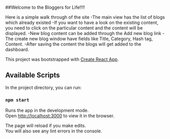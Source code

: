 ##Welcome to the Bloggers for Life!!!!

Here is a simple walk through of the site
-The main view has the list of blogs which already existed
-If you want to have a look on the existing content, you need to click on the particular content and the content will be displayed.
-New blog content can be added through the Add new blog link
-The create new blog window have fields like Title, Category, Hash tag, Content.
-After saving the content the blogs will get added to the dashboard.

This project was bootstrapped with [Create React App](https://github.com/facebook/create-react-app).

## Available Scripts

In the project directory, you can run:

### `npm start`

Runs the app in the development mode.<br>
Open [http://localhost:3000](http://localhost:3000) to view it in the browser.

The page will reload if you make edits.<br>
You will also see any lint errors in the console.